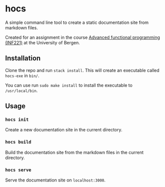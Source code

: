 # hocs

A simple command line tool to create a static documentation site from markdown files.

Created for an assignment in the course [Advanced functional programming (INF221)](https://www.uib.no/emne/INF221) at the University of Bergen.

## Installation

Clone the repo and run `stack install`. This will create an executable called `hocs-exe` in `bin/`.

You can use run `sudo make install` to install the executable to `/usr/local/bin`.

## Usage

### `hocs init`

Create a new documentation site in the current directory.

### `hocs build`

Build the documentation site from the markdown files in the current directory.

### `hocs serve`

Serve the documentation site on `localhost:3000`.
